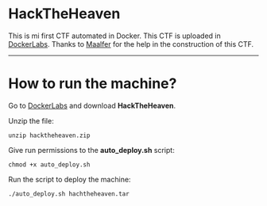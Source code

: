 # HackTheHeaven

This is mi first CTF automated in Docker.
This CTF is uploaded in [DockerLabs](https://dockerlabs.es/#/).
Thanks to [Maalfer](https://github.com/Maalfer) for the help in the construction of this CTF.

----------------------------

# How to run the machine?

Go to [DockerLabs](https://dockerlabs.es/#/) and download **HackTheHeaven**.

Unzip the file:

```shell
unzip hacktheheaven.zip
```

Give run permissions to the **auto_deploy.sh** script:

```shell
chmod +x auto_deploy.sh
```

Run the script to deploy the machine:

```shell
./auto_deploy.sh hachtheheaven.tar
```
